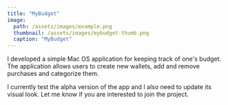 ```yaml
---
title: "MyBudget"
image: 
  path: /assets/images/example.png
  thumbnail: /assets/images/mybudget-thumb.png
  caption: "MyBudget"
---
```


I developed a simple Mac OS application for keeping track of one's budget.
The application allows users to create new wallets, add and remove purchases and categorize them.

I currently test the alpha version of the app and I also need to update its visual look. 
Let me know if you are interested to join the project.
